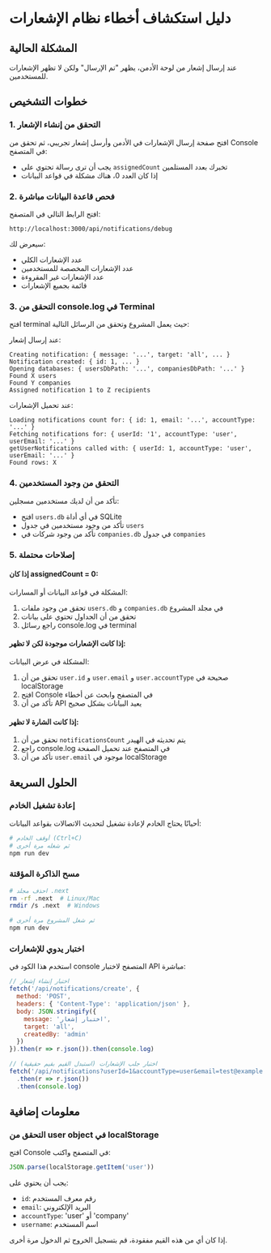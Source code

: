 # دليل استكشاف أخطاء نظام الإشعارات

## المشكلة الحالية
عند إرسال إشعار من لوحة الأدمن، يظهر "تم الإرسال" ولكن لا تظهر الإشعارات للمستخدمين.

## خطوات التشخيص

### 1. التحقق من إنشاء الإشعار
افتح صفحة إرسال الإشعارات في الأدمن وأرسل إشعار تجريبي، ثم تحقق من Console في المتصفح:
- يجب أن ترى رسالة تحتوي على `assignedCount` تخبرك بعدد المستلمين
- إذا كان العدد 0، هناك مشكلة في قواعد البيانات

### 2. فحص قاعدة البيانات مباشرة
افتح الرابط التالي في المتصفح:
```
http://localhost:3000/api/notifications/debug
```

سيعرض لك:
- عدد الإشعارات الكلي
- عدد الإشعارات المخصصة للمستخدمين
- عدد الإشعارات غير المقروءة
- قائمة بجميع الإشعارات

### 3. التحقق من console.log في Terminal
افتح terminal حيث يعمل المشروع وتحقق من الرسائل التالية:

عند إرسال إشعار:
```
Creating notification: { message: '...', target: 'all', ... }
Notification created: { id: 1, ... }
Opening databases: { usersDbPath: '...', companiesDbPath: '...' }
Found X users
Found Y companies
Assigned notification 1 to Z recipients
```

عند تحميل الإشعارات:
```
Loading notifications count for: { id: 1, email: '...', accountType: '...' }
Fetching notifications for: { userId: '1', accountType: 'user', userEmail: '...' }
getUserNotifications called with: { userId: 1, accountType: 'user', userEmail: '...' }
Found rows: X
```

### 4. التحقق من وجود المستخدمين
تأكد من أن لديك مستخدمين مسجلين:
- افتح `users.db` في أي أداة SQLite
- تأكد من وجود مستخدمين في جدول `users`
- تأكد من وجود شركات في `companies.db` في جدول `companies`

### 5. إصلاحات محتملة

#### إذا كان assignedCount = 0:
المشكلة في قواعد البيانات أو المسارات:
1. تحقق من وجود ملفات `users.db` و `companies.db` في مجلد المشروع
2. تحقق من أن الجداول تحتوي على بيانات
3. راجع رسائل console.log في terminal

#### إذا كانت الإشعارات موجودة لكن لا تظهر:
المشكلة في عرض البيانات:
1. تحقق من أن `user.id` و `user.email` و `user.accountType` صحيحة في localStorage
2. افتح Console في المتصفح وابحث عن أخطاء
3. تأكد من أن API يعيد البيانات بشكل صحيح

#### إذا كانت الشارة لا تظهر:
1. تحقق من أن `notificationsCount` يتم تحديثه في الهيدر
2. راجع console.log في المتصفح عند تحميل الصفحة
3. تأكد من أن `user.email` موجود في localStorage

## الحلول السريعة

### إعادة تشغيل الخادم
أحيانًا يحتاج الخادم لإعادة تشغيل لتحديث الاتصالات بقواعد البيانات:
```bash
# أوقف الخادم (Ctrl+C)
# ثم شغله مرة أخرى
npm run dev
```

### مسح الذاكرة المؤقتة
```bash
# احذف مجلد .next
rm -rf .next  # Linux/Mac
rmdir /s .next  # Windows

# ثم شغل المشروع مرة أخرى
npm run dev
```

### اختبار يدوي للإشعارات
استخدم هذا الكود في console المتصفح لاختبار API مباشرة:
```javascript
// اختبار إنشاء إشعار
fetch('/api/notifications/create', {
  method: 'POST',
  headers: { 'Content-Type': 'application/json' },
  body: JSON.stringify({
    message: 'اختبار إشعار',
    target: 'all',
    createdBy: 'admin'
  })
}).then(r => r.json()).then(console.log)

// اختبار جلب الإشعارات (استبدل القيم بقيم حقيقية)
fetch('/api/notifications?userId=1&accountType=user&email=test@example.com')
  .then(r => r.json())
  .then(console.log)
```

## معلومات إضافية

### التحقق من user object في localStorage
افتح Console في المتصفح واكتب:
```javascript
JSON.parse(localStorage.getItem('user'))
```

يجب أن يحتوي على:
- `id`: رقم معرف المستخدم
- `email`: البريد الإلكتروني
- `accountType`: 'user' أو 'company'
- `username`: اسم المستخدم

إذا كان أي من هذه القيم مفقودة، قم بتسجيل الخروج ثم الدخول مرة أخرى.
